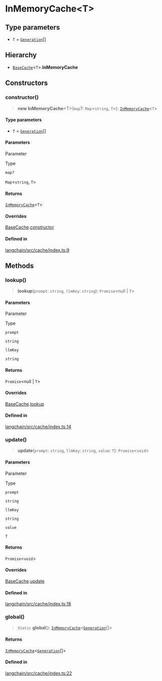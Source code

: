 InMemoryCache<T\>
=================

Type parameters[​](#type-parameters "Direct link to Type parameters")
---------------------------------------------------------------------

*   `T` = [`Generation`](/docs/api/schema/interfaces/Generation)\[\]

Hierarchy[​](#hierarchy "Direct link to Hierarchy")
---------------------------------------------------

*   [`BaseCache`](/docs/api/schema/classes/BaseCache)<`T`\>.**InMemoryCache**

Constructors[​](#constructors "Direct link to Constructors")
------------------------------------------------------------

### constructor()[​](#constructor "Direct link to constructor()")

> **new InMemoryCache**<T\>(`map`?: `Map`<`string`, `T`\>): [`InMemoryCache`](/docs/api/cache/classes/InMemoryCache)<`T`\>

#### Type parameters[​](#type-parameters-1 "Direct link to Type parameters")

*   `T` = [`Generation`](/docs/api/schema/interfaces/Generation)\[\]

#### Parameters[​](#parameters "Direct link to Parameters")

Parameter

Type

`map?`

`Map`<`string`, `T`\>

#### Returns[​](#returns "Direct link to Returns")

[`InMemoryCache`](/docs/api/cache/classes/InMemoryCache)<`T`\>

#### Overrides[​](#overrides "Direct link to Overrides")

[BaseCache](/docs/api/schema/classes/BaseCache).[constructor](/docs/api/schema/classes/BaseCache#constructor)

#### Defined in[​](#defined-in "Direct link to Defined in")

[langchain/src/cache/index.ts:9](https://github.com/hwchase17/langchainjs/blob/46e1734/langchain/src/cache/index.ts#L9)

Methods[​](#methods "Direct link to Methods")
---------------------------------------------

### lookup()[​](#lookup "Direct link to lookup()")

> **lookup**(`prompt`: `string`, `llmKey`: `string`): `Promise`<null | `T`\>

#### Parameters[​](#parameters-1 "Direct link to Parameters")

Parameter

Type

`prompt`

`string`

`llmKey`

`string`

#### Returns[​](#returns-1 "Direct link to Returns")

`Promise`<null | `T`\>

#### Overrides[​](#overrides-1 "Direct link to Overrides")

[BaseCache](/docs/api/schema/classes/BaseCache).[lookup](/docs/api/schema/classes/BaseCache#lookup)

#### Defined in[​](#defined-in-1 "Direct link to Defined in")

[langchain/src/cache/index.ts:14](https://github.com/hwchase17/langchainjs/blob/46e1734/langchain/src/cache/index.ts#L14)

### update()[​](#update "Direct link to update()")

> **update**(`prompt`: `string`, `llmKey`: `string`, `value`: `T`): `Promise`<`void`\>

#### Parameters[​](#parameters-2 "Direct link to Parameters")

Parameter

Type

`prompt`

`string`

`llmKey`

`string`

`value`

`T`

#### Returns[​](#returns-2 "Direct link to Returns")

`Promise`<`void`\>

#### Overrides[​](#overrides-2 "Direct link to Overrides")

[BaseCache](/docs/api/schema/classes/BaseCache).[update](/docs/api/schema/classes/BaseCache#update)

#### Defined in[​](#defined-in-2 "Direct link to Defined in")

[langchain/src/cache/index.ts:18](https://github.com/hwchase17/langchainjs/blob/46e1734/langchain/src/cache/index.ts#L18)

### global()[​](#global "Direct link to global()")

> `Static` **global**(): [`InMemoryCache`](/docs/api/cache/classes/InMemoryCache)<[`Generation`](/docs/api/schema/interfaces/Generation)\[\]\>

#### Returns[​](#returns-3 "Direct link to Returns")

[`InMemoryCache`](/docs/api/cache/classes/InMemoryCache)<[`Generation`](/docs/api/schema/interfaces/Generation)\[\]\>

#### Defined in[​](#defined-in-3 "Direct link to Defined in")

[langchain/src/cache/index.ts:22](https://github.com/hwchase17/langchainjs/blob/46e1734/langchain/src/cache/index.ts#L22)